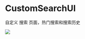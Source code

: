 # CustomSearchUI
自定义 搜索 页面，热门搜索和搜索历史

![](https://github.com/GorpelnChen/CustomSearchUI/blob/master/screenshot/GPSearchDemo.gif)

